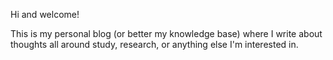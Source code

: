 Hi and welcome!

This is my personal blog (or better my knowledge base) where I write about thoughts all around study, research, or anything else I'm interested in.
